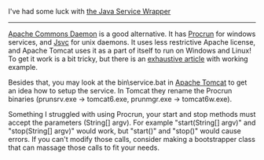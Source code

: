 I've had some luck with [the Java Service Wrapper][1]


[1]: http://wrapper.tanukisoftware.org/doc/english/introduction.html

---

[Apache Commons Daemon][1] is a good alternative. It has [Procrun][2] for windows services, and [Jsvc][3] for unix daemons. It uses less restrictive Apache license, and Apache Tomcat uses it as a part of itself to run on Windows and Linux! To get it work is a bit tricky, but there is an [exhaustive article][5] with working example.

Besides that, you may look at the bin\service.bat in [Apache Tomcat][4] to get an idea how to setup the service.  In Tomcat they rename the Procrun binaries (prunsrv.exe -> tomcat6.exe, prunmgr.exe -> tomcat6w.exe).

Something I struggled with using Procrun, your start and stop methods must accept the parameters (String[] argv).  For example "start(String[] argv)" and "stop(String[] argv)" would work, but "start()" and "stop()" would cause errors.  If you can't modify those calls, consider making a bootstrapper class that can massage those calls to fit your needs.



[1]: http://commons.apache.org/daemon/index.html
[2]: http://commons.apache.org/daemon/procrun.html
[3]: http://commons.apache.org/daemon/jsvc.html
[4]: http://tomcat.apache.org/
[5]: http://web.archive.org/web/20090228071059/http://blog.platinumsolutions.com/node/234